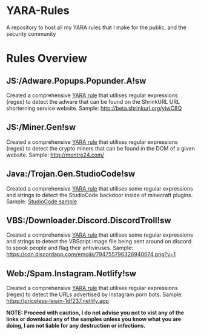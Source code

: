 # YARA-Rules
A repository to host all my YARA rules that I make for the public, and the security community


# Rules Overview

## JS:/Adware.Popups.Popunder.A!sw

Created a comprehensive [YARA rule](../main/Javascript/Adware/Popups/Popunder/A/AdsterraAdware.yara) that utilises regular expressions (regex) to detect the adware that can be found on the ShrinkURL URL shorterning service website. 
Sample: http://beta.shrinkurl.org/yiwC8Q

## JS:/Miner.Gen!sw

Created a comprehensive [YARA rule](../main/Javascript/Miners) that utilises regular expressions (regex) to detect the crypto miners that can be found in the DOM of a given website.
Sample: http://montre24.com/

## Java:/Trojan.Gen.StudioCode!sw

Created a comprehensive [YARA rule](../main/Java/Trojans/StudioCode.yara) that utilises some regular expressions and strings to detect the StudioCode backdoor inside of minecraft plugins.
Sample: <a href="../main/Java/Trojans/StudioCode-sample.jar">StudioCode sample</a>

## VBS:/Downloader.Discord.DiscordTroll!sw

Created a comprehensive [YARA rule](../main/VBS/Downloaders/Discord/DiscordTroll.yara) that utilises some regular expressions and strings to detect the VBScript image file being sent around on discord to spook people and flag their antiviruses.
Sample: https://cdn.discordapp.com/emojis/794755796326940674.png?v=1

## Web:/Spam.Instagram.Netlify!sw

Created a comprehensive [YARA rule](../main/Web/Spam/Instagram/Netlify.yara) that utilises regular expressions (regex) to detect the URLs advertised by Instagram porn bots.
Sample: https://priceless-lewin-1df237.netlify.app

**NOTE: Proceed with caution, I do not advise you not to vist any of the links or download any of the samples unless you know what you are doing, I am not liable for any destruction or infections.**
